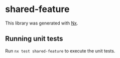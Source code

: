 # shared-feature

This library was generated with [Nx](https://nx.dev).

## Running unit tests

Run `nx test shared-feature` to execute the unit tests.
